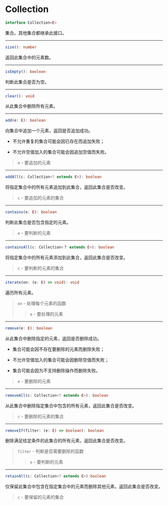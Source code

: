 # Collection
```typescript
interface Collection<E>
```
集合。其他集合都继承此接口。

***
```typescript
size(): number
```
返回此集合中的元素数。

***
```typescript
isEmpty(): boolean
```
判断此集合是否为空。

***
```typescript
clear(): void
```
从此集合中删除所有元素。

***
```typescript
add(e: E): boolean
```
向集合中追加一个元素，返回是否追加成功。

- 不允许重复的集合可能会因已存在而追加失败；

- 不允许空值加入的集合可能会因追加空值而失败。

> `e` - 要追加的元素

***
```typescript
addAll(c: Collection<? extends E>): boolean
```
将指定集合中的所有元素追加到此集合，返回此集合是否改变。

> `c` - 要追加的元素的集合

***
```typescript
contains(e: E): boolean
```
判断此集合是否包含指定的元素。

> `e` - 要判断的元素

***
```typescript
containsAll(c: Collection<？ extends E>): boolean
```
将指定集合中的所有元素添加到此集合，返回此集合是否改变。

> `c` - 要判断的元素的集合

***
```typescript
iterate(on: (e: E) => void): void
```
遍历所有元素。

> `on` - 处理每个元素的函数
>   > `e` - 要处理的元素

***
```typescript
remove(e: E): boolean
```
从此集合中删除指定的元素，返回是否删除成功。

- 集合可能会因不存在要删除的元素而删除失败；

- 不允许空值加入的集合可能会因删除空值而失败；

- 集合可能会因为不支持删除操作而删除失败。

> `e` - 要删除的元素

***
```typescript
removeAll(c: Collection<? extends E>): boolean
```
从此集合中删除指定集合中包含的所有元素，返回此集合是否改变。

> `c` - 要删除的元素的集合

***
```typescript
removeIf(filter: (e: E) => boolean): boolean
```
删除满足给定条件的此集合的所有元素，返回此集合是否改变。

> `filter` - 判断是否需要删除的函数
>   > `e` - 要判断的元素

***
```typescript
retainAll(c: Collection<? extends E>):boolean
```
仅保留此集合中包含在指定集合中的元素而删除其他元素，返回此集合是否改变。

> `c` - 要保留的元素的集合
